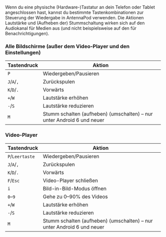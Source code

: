 Wenn du eine physische (Hardware-)Tastatur an dein Telefon oder Tablet angeschlossen hast, kannst du bestimmte Tastenkombinationen zur Steuerung der Wiedergabe in AntennaPod verwenden. Die Aktionen Lautstärke und (Aufheben der) Stummschaltung wirken sich auf den Audiokanal für Medien aus (und nicht beispielsweise auf den für Benachrichtigungen).

### Alle Bildschirme (außer dem Video-Player und den Einstellungen)

| Tastendruck | Aktion |
| --- | --- |
| `P` | Wiedergeben/Pausieren |
| `J`/`A`/`,` | Zurückspulen |
| `K`/`D`/`.` | Vorwärts |
| `+`/`W` | Lautstärke erhöhen |
| `-`/`S` | Lautstärke reduzieren |
| `M` | Stumm schalten (aufheben) (umschalten) – nur unter Android 6 und neuer |

### Video-Player

| Tastendruck | Aktion |
| --- | --- |
| `P`/`Leertaste` | Wiedergeben/Pausieren |
| `J`/`A`/`,` | Zurückspulen |
| `K`/`D`/`.` | Vorwärts |
| `F`/`Esc` | Video-Player schließen |
| `i` | Bild-in-Bild-Modus öffnen |
| `0`–`9` | Gehe zu 0–90% des Videos |
| `+`/`W` | Lautstärke erhöhen |
| `-`/`S` | Lautstärke reduzieren |
| `M` | Stumm schalten (aufheben) (umschalten) – nur unter Android 6 und neuer |
